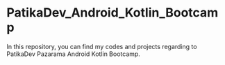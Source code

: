 # PatikaDev_Android_Kotlin_Bootcamp
In this repository, you can find my codes and projects regarding to PatikaDev Pazarama Android Kotlin Bootcamp.
